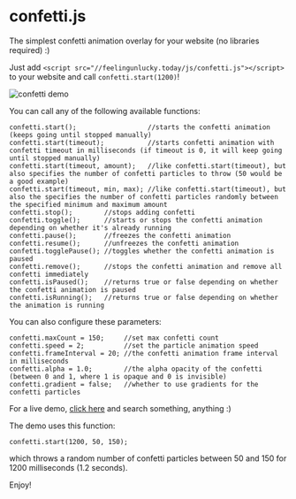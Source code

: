 # confetti.js

The simplest confetti animation overlay for your website (no libraries required) :)

Just add ```<script src="//feelingunlucky.today/js/confetti.js"></script>``` to your website and call `confetti.start(1200)`!

![confetti demo](https://i.imgur.com/Tjc8NvJ.png)

You can call any of the following available functions:

	confetti.start();                  //starts the confetti animation (keeps going until stopped manually)
	confetti.start(timeout);           //starts confetti animation with confetti timeout in milliseconds (if timeout is 0, it will keep going until stopped manually)
	confetti.start(timeout, amount);   //like confetti.start(timeout), but also specifies the number of confetti particles to throw (50 would be a good example)
	confetti.start(timeout, min, max); //like confetti.start(timeout), but also the specifies the number of confetti particles randomly between the specified minimum and maximum amount
	confetti.stop();        //stops adding confetti
	confetti.toggle();      //starts or stops the confetti animation depending on whether it's already running
	confetti.pause();       //freezes the confetti animation
	confetti.resume();      //unfreezes the confetti animation
	confetti.togglePause(); //toggles whether the confetti animation is paused
	confetti.remove();      //stops the confetti animation and remove all confetti immediately
	confetti.isPaused();    //returns true or false depending on whether the confetti animation is paused
	confetti.isRunning();   //returns true or false depending on whether the animation is running

You can also configure these parameters:

	confetti.maxCount = 150;     //set max confetti count
	confetti.speed = 2;          //set the particle animation speed
	confetti.frameInterval = 20; //the confetti animation frame interval in milliseconds
	confetti.alpha = 1.0;        //the alpha opacity of the confetti (between 0 and 1, where 1 is opaque and 0 is invisible)
	confetti.gradient = false;   //whether to use gradients for the confetti particles

For a live demo, [click here](https://feelingunlucky.today) and search something, anything :)

The demo uses this function:

	confetti.start(1200, 50, 150);

which throws a random number of confetti particles between 50 and 150 for 1200 milliseconds (1.2 seconds).

Enjoy!
